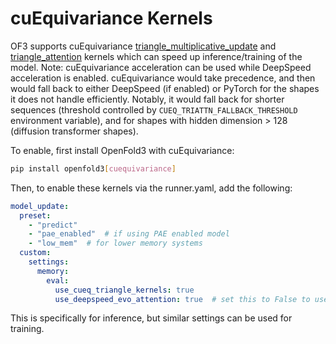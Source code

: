 # cuEquivariance Kernels 

OF3 supports cuEquivariance [triangle_multiplicative_update](https://docs.nvidia.com/cuda/cuequivariance/api/generated/cuequivariance_torch.triangle_multiplicative_update.html) and [triangle_attention](https://docs.nvidia.com/cuda/cuequivariance/api/generated/cuequivariance_torch.triangle_attention.html) kernels which can speed up inference/training of the model.
Note: cuEquivariance acceleration can be used while DeepSpeed acceleration is enabled. 
      cuEquivariance would take precedence, and then would fall back to either DeepSpeed (if enabled) or PyTorch for the shapes it does not handle efficiently.
      Notably, it would fall back for shorter sequences (threshold controlled by `CUEQ_TRIATTN_FALLBACK_THRESHOLD` environment variable), and for shapes with hidden dimension > 128 (diffusion transformer shapes).

To enable, first install OpenFold3 with cuEquivariance: 

```bash
pip install openfold3[cuequivariance]
```

Then, to enable these kernels via the runner.yaml, add the following:

```yaml
model_update:
  preset: 
    - "predict"
    - "pae_enabled"  # if using PAE enabled model
    - "low_mem"  # for lower memory systems
  custom:
    settings:
      memory:
        eval:
          use_cueq_triangle_kernels: true
          use_deepspeed_evo_attention: true  # set this to False to use cueq only
```

This is specifically for inference, but similar settings can be used for training. 
